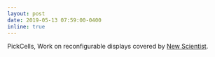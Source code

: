 ```yaml
---
layout: post
date: 2019-05-13 07:59:00-0400
inline: true
---
```


PickCells, Work on reconfigurable displays covered by [New Scientist](https://www.newscientist.com/article/2202534-make-a-shape-shifting-tablet-with-touchscreens-that-click-together/).
